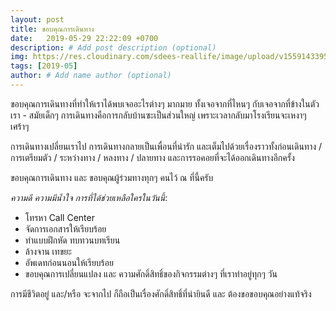 ```yaml
---
layout: post
title: ขอบคุณการเดินทาง
date:   2019-05-29 22:22:09 +0700
description: # Add post description (optional)
img: https://res.cloudinary.com/sdees-reallife/image/upload/v1559143395/1559124815789.jpg # Add image post (optional)
tags: [2019-05]
author: # Add name author (optional)
---
```


ขอบคุณการเดินทางที่ทำให้เราได้พบเจออะไรต่างๆ มากมาย ทั้งเจอจากที่ไหนๆ กับเจอจากที่ข้างในตัวเรา - สมัยเด็กๆ การเดินทางคือการกลับบ้านซะเป็นส่วนใหญ่ เพราะเวลากลับมาโรงเรียนจะเหงาๆ เศร้าๆ

การเดินทางเปลี่ยนเราไป การเดินทางกลายเป็นเพื่อนที่น่ารัก และเต็มไปด้วยเรื่องราวทั้งก่อนเดินทาง / การเตรียมตัว / ระหว่างทาง / หลงทาง / ปลายทาง และการรอคอยที่จะได้ออกเดินทางอีกครั้ง

ขอบคุณการเดินทาง และ ขอบคุณผู้ร่วมทางทุกๆ คนไว้ ณ ที่นี้ครับ <i class="fa fa-child" style="color:plum"></i>

*ความดี ความมีน้ำใจ การที่ได้ช่วยเหลือใครในวันนี้*:
- โทรหา Call Center
- จัดการเอกสารให้เรียบร้อย
- ทำแบบฝึกหัด ทบทวนบทเรียน
- ล้างจาน เทขยะ
- อัพเดทก่อนนอนให้เรียบร้อย
- ขอบคุณการเปลี่ยนแปลง และ ความศักดิ์สิทธิ์ของกิจกรรมต่างๆ ที่เราทำอยู่ทุกๆ วัน

การมีชีวิตอยู่ และ/หรือ จะจากไป ก็ถือเป็นเรื่องศักดิ์สิทธิ์ที่น่ายินดี และ ต้องขอขอบคุณอย่างแท้จริง
